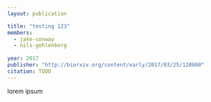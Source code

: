 ```yaml
---
layout: publication

title: "testing 123"
members:
  - jake-conway
  - nils-gehlenborg
  
year: 2017
publisher: "http://biorxiv.org/content/early/2017/03/25/120600"
citation: TODO
---
```

lorem ipsum